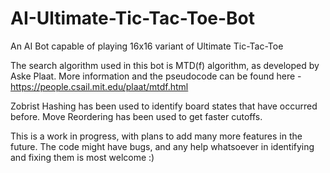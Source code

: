 # AI-Ultimate-Tic-Tac-Toe-Bot
An AI Bot capable of playing 16x16 variant of Ultimate Tic-Tac-Toe

The search algorithm used in this bot is MTD(f) algorithm, as developed by Aske Plaat.
More information and the pseudocode can be found here - https://people.csail.mit.edu/plaat/mtdf.html

Zobrist Hashing has been used to identify board states that have occurred before.
Move Reordering has been used to get faster cutoffs.

This is a work in progress, with plans to add many more features in the future.
The code might have bugs, and any help whatsoever in identifying and fixing them is most welcome :)
